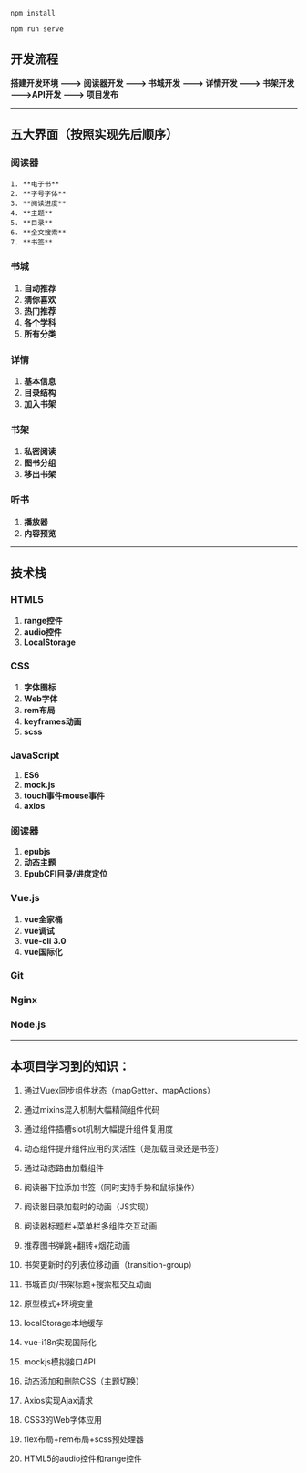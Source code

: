 `npm install`

`npm run serve`

## 开发流程

**搭建开发环境 ---> 阅读器开发 ---> 书城开发 ---> 详情开发 ---> 书架开发 --->API开发 ---> 项目发布**

<hr/>

## 五大界面（按照实现先后顺序）

### 阅读器

	1. **电子书**
	2. **字号字体**
	3. **阅读进度**
	4. **主题**
	5. **目录**
	6. **全文搜索**
	7. **书签**

### 书城

1. **自动推荐**
2. **猜你喜欢**
3. **热门推荐**
4. **各个学科**
5. **所有分类**

### 详情

1. **基本信息**
2. **目录结构**
3. **加入书架**

### 书架

1. **私密阅读**
2. **图书分组**
3. **移出书架**

### 听书

1. **播放器**
2. **内容预览**

<hr/>

## 技术栈

### HTML5

1. **range控件**
2. **audio控件**
3. **LocalStorage**

### CSS

1. **字体图标**
2. **Web字体**
3. **rem布局**
4. **keyframes动画**
5. **scss**

### JavaScript

1. **ES6**
2. **mock.js**
3. **touch事件mouse事件**
4. **axios**

### 阅读器

1. **epubjs**
2. **动态主题**
3. **EpubCFI目录/进度定位**

### Vue.js

1. **vue全家桶**
2. **vue调试**
3. **vue-cli 3.0**
4. **vue国际化**

### Git

### Nginx

### Node.js

<hr/>

## 本项目学习到的知识：

1. 通过Vuex同步组件状态（mapGetter、mapActions）

2. 通过mixins混入机制大幅精简组件代码

3. 通过组件插槽slot机制大幅提升组件复用度

4. 动态组件提升组件应用的灵活性（是加载目录还是书签）

5. 通过动态路由加载组件

6. 阅读器下拉添加书签（同时支持手势和鼠标操作）

7. 阅读器目录加载时的动画（JS实现）

8. 阅读器标题栏+菜单栏多组件交互动画

9. 推荐图书弹跳+翻转+烟花动画

10. 书架更新时的列表位移动画（transition-group）

11. 书城首页/书架标题+搜索框交互动画

12. 原型模式+环境变量

13. localStorage本地缓存

14. vue-i18n实现国际化

15. mockjs模拟接口API

16. 动态添加和删除CSS（主题切换）

17. Axios实现Ajax请求

18. CSS3的Web字体应用

19. flex布局+rem布局+scss预处理器

20. HTML5的audio控件和range控件

    
